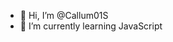 - 👋 Hi, I’m @Callum01S
- 🌱 I’m currently learning JavaScript


<!---
Callum01S/Callum01S is a ✨ special ✨ repository because its `README.md` (this file) appears on your GitHub profile.
You can click the Preview link to take a look at your changes.
--->
